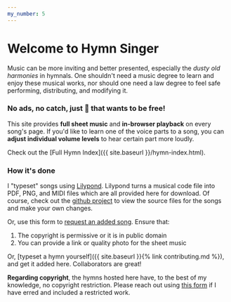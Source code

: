 ```yaml
---
my_number: 5
---
```


# Welcome to Hymn Singer

Music can be more inviting and better presented, especially the *dusty old harmonies* in hymnals. One shouldn't need a music degree to learn and enjoy these musical works, nor should one need a law degree to feel safe performing, distributing, and modifying it.

### No ads, no catch, just 🎵 that wants to be free!

This site provides **full sheet music** and **in-browser playback** on every song's page. If you'd like to learn one of the voice parts to a song, you can **adjust individual volume levels** to hear certain part more loudly.

Check out the [Full Hymn Index]({{ site.baseurl }}/hymn-index.html).

### How it's done

I "typeset" songs using [Lilypond](http://lilypond.org/). Lilypond turns a musical code file into PDF, PNG, and MIDI files which are all provided here for download. Of course, check out the [github project](https://github.com/kenanbit/hymn-singer) to view the source files for the songs and make your own changes.

Or, use this form to [request an added song](https://forms.gle/Qp4bG7xFFih38bsW7). Ensure that:
 1. The copyright is permissive or it is in public domain
 1. You can provide a link or quality photo for the sheet music

Or, [typeset a hymn yourself]({{ site.baseurl }}{% link contributing.md %}), and get it added here. Collaborators are great!

**Regarding copyright**, the hymns hosted here have, to the best of my knowledge, no copyright restriction. Please reach out using [this form](https://forms.gle/5KbHAhX4nenMB4sC6) if I have erred and included a restricted work.